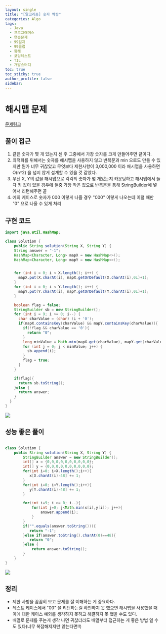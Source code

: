 ```yaml
---
layout: single
title: "[알고리즘] 숫자 짝꿍"
categories: Algo
tags:
  - Java
  - 프로그래머스
  - 연습문제
  - 99일지
  - 99클럽
  - 항해
  - 코딩테스트
  - TIL
  - 개발스터디
toc: true
toc_sticky: true
author_profile: false
sidebar:
---
```

# 해시맵 문제

[문제링크](https://school.programmers.co.kr/learn/courses/30/lessons/131128)
## 풀이 접근

1. 같은 숫자가 몇 개 있는지 센 후 그중에서 가장 숫자를 크게 만들어주면 끝이다.
2. 최적화를 위해서는 숫자를 해시맵을 사용하지 않고 반복문과 min 으로도 만들 수 있지만 뭔가 너무 귀찮았고 무엇보다 제한사항이 3,000,000 이라 해시맵을 사용하면 O(n^2) 을 넘지 않게 설계할 수 있을 것 같았다.
3. 우선 X, Y의 값을 해시맵으로 각각의 숫자가 몇 개있는지 카운팅하고 해시맵에서 둘 다 키 값이 있을 경우에 둘중 가장 작은 값으로 반복문을 통해 StringBuilder에 넣어서 리턴해주면 끝
4. 예외 케이스로 숫자가 000 이렇게 나올 경우 "000" 이렇게 나오는데 이럴 때만 "0" 으로 나올 수 있게 처리

## 구현 코드 

```java
import java.util.HashMap;

class Solution {
    public String solution(String X, String Y) {
    String answer = "-1";
    HashMap<Character, Long> mapX = new HashMap<>();
    HashMap<Character, Long> mapY = new HashMap<>();


    for (int i = 0; i < X.length(); i++) {
      mapX.put(X.charAt(i), mapX.getOrDefault(X.charAt(i),0L)+1);
    }
    for (int i = 0; i < Y.length(); i++) {
      mapY.put(Y.charAt(i), mapY.getOrDefault(Y.charAt(i),0L)+1);
    }

    boolean flag = false;
    StringBuilder sb = new StringBuilder();
    for (int i = 9; i >= 0; i--) {
      char charValue = (char) (i + '0');
      if(mapX.containsKey(charValue) && mapY.containsKey(charValue)){
        if(!flag && charValue == '0'){
          return "0";
        }
        long minValue = Math.min(mapX.get(charValue), mapY.get(charValue));
        for (int j = 0; j < minValue; j++) {
          sb.append(i);
        }
        flag = true;
      }
    }

    if(flag){
      return sb.toString();
    }else {
      return answer;
    }
  }
}
```

![](https://i.imgur.com/iAg9G8B.png)

## 성능 좋은 풀이

```java

class Solution {
    public String solution(String X, String Y) {
        StringBuilder answer = new StringBuilder();
        int[] x = {0,0,0,0,0,0,0,0,0,0};
        int[] y = {0,0,0,0,0,0,0,0,0,0};
        for(int i=0; i<X.length();i++){
           x[X.charAt(i)-48] += 1;
        }
        for(int i=0; i<Y.length();i++){
           y[Y.charAt(i)-48] += 1;
        }

        for(int i=9; i >= 0; i--){
            for(int j=0; j<Math.min(x[i],y[i]); j++){
                answer.append(i);
            }
        }
        if("".equals(answer.toString())){
           return "-1";
        }else if(answer.toString().charAt(0)==48){
           return "0";
        }else {
            return answer.toString();
        }
    }
}
```

![](https://i.imgur.com/8EmJb2I.png)

## 정리

- 제한 사항을 꼼꼼히 보고 문제를 잘 이해하는 게 중요하다.
- 테스트 케이스에서 "00" 을 리턴하는걸 확인하지 못 했으면 해시맵을 사용했을 때 이에 대한 케이스 예외를 생각하지 못하고 해결하지 못 했을 수도 있다.
- 배열로 문제를 푸는게 생각 나면 귀찮더라도 배열부터 접근하는 게 좋은 방법 일 수도 있다(너무 복잡해지지만 않는다면!!)

